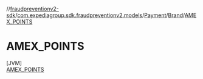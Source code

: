 //[fraudpreventionv2-sdk](../../../../../index.md)/[com.expediagroup.sdk.fraudpreventionv2.models](../../../index.md)/[Payment](../../index.md)/[Brand](../index.md)/[AMEX_POINTS](index.md)

# AMEX_POINTS

[JVM]\
[AMEX_POINTS](index.md)
